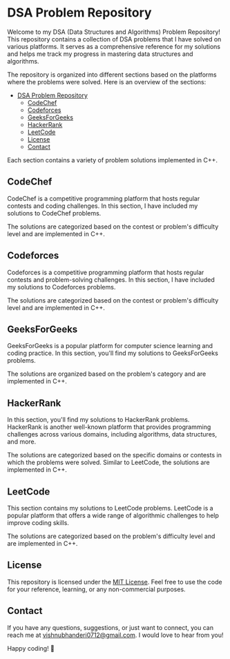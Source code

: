 # DSA Problem Repository

Welcome to my DSA (Data Structures and Algorithms) Problem Repository! This repository contains a collection of DSA problems that I have solved on various platforms. It serves as a comprehensive reference for my solutions and helps me track my progress in mastering data structures and algorithms.


The repository is organized into different sections based on the platforms where the problems were solved. Here is an overview of the sections:

- [DSA Problem Repository](#dsa-problem-repository)
  - [CodeChef](#codechef)
  - [Codeforces](#codeforces)
  - [GeeksForGeeks](#geeksforgeeks)
  - [HackerRank](#hackerrank)
  - [LeetCode](#leetcode)
  - [License](#license)
  - [Contact](#contact)

Each section contains a variety of problem solutions implemented in C++.


## CodeChef

CodeChef is a competitive programming platform that hosts regular contests and coding challenges. In this section, I have included my solutions to CodeChef problems.

The solutions are categorized based on the contest or problem's difficulty level and are implemented in C++.


## Codeforces

Codeforces is a competitive programming platform that hosts regular contests and problem-solving challenges. In this section, I have included my solutions to Codeforces problems.

The solutions are categorized based on the contest or problem's difficulty level and are implemented in C++.


## GeeksForGeeks

GeeksForGeeks is a popular platform for computer science learning and coding practice. In this section, you'll find my solutions to GeeksForGeeks problems.

The solutions are organized based on the problem's category and are implemented in C++.


## HackerRank

In this section, you'll find my solutions to HackerRank problems. HackerRank is another well-known platform that provides programming challenges across various domains, including algorithms, data structures, and more.

The solutions are categorized based on the specific domains or contests in which the problems were solved. Similar to LeetCode, the solutions are implemented in C++.


## LeetCode

This section contains my solutions to LeetCode problems. LeetCode is a popular platform that offers a wide range of algorithmic challenges to help improve coding skills.

The solutions are categorized based on the problem's difficulty level and are implemented in C++.


## License

This repository is licensed under the [MIT License](LICENSE). Feel free to use the code for your reference, learning, or any non-commercial purposes.


## Contact

If you have any questions, suggestions, or just want to connect, you can reach me at [vishnubhanderi0712@gmail.com](mailto:vishnubhanderi0712@gmail.com). I would love to hear from you!

Happy coding! 🚀
